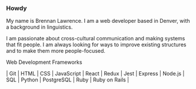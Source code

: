 ### Howdy 

My name is Brennan Lawrence. I am a web developer based in Denver, with a background in linguistics. 

I am passionate about cross-cultural communication and making systems that fit people. I am always looking for ways to improve existing structures and to make them more people-focused.

Web Development Frameworks

| Git | HTML | CSS | JavaScript | React | Redux | Jest | Express | Node.js | SQL | Python | PostgreSQL | Ruby | Ruby on Rails |


<!--
**brennanlawrence/brennanlawrence** is a ✨ _special_ ✨ repository because its `README.md` (this file) appears on your GitHub profile.

Here are some ideas to get you started:

- 🔭 I’m currently working on ...
- 🌱 I’m currently learning ...
- 👯 I’m looking to collaborate on ...
- 🤔 I’m looking for help with ...
- 💬 Ask me about ...
- 📫 How to reach me: ...
- ⚡ Fun fact: ...
-->
